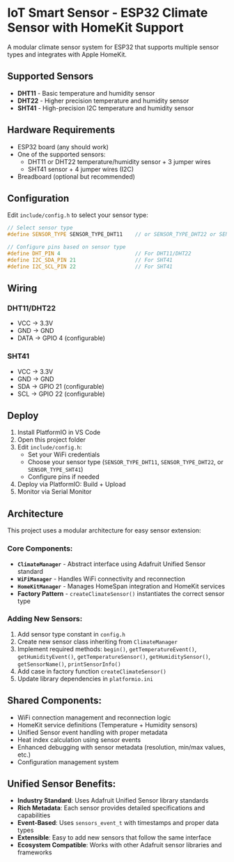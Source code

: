 # IoT Smart Sensor - ESP32 Climate Sensor with HomeKit Support

A modular climate sensor system for ESP32 that supports multiple sensor types and integrates with Apple HomeKit.

## Supported Sensors

- **DHT11** - Basic temperature and humidity sensor
- **DHT22** - Higher precision temperature and humidity sensor  
- **SHT41** - High-precision I2C temperature and humidity sensor

## Hardware Requirements

- ESP32 board (any should work)
- One of the supported sensors:
  - DHT11 or DHT22 temperature/humidity sensor + 3 jumper wires
  - SHT41 sensor + 4 jumper wires (I2C)
- Breadboard (optional but recommended)

## Configuration

Edit `include/config.h` to select your sensor type:

```cpp
// Select sensor type
#define SENSOR_TYPE SENSOR_TYPE_DHT11    // or SENSOR_TYPE_DHT22 or SENSOR_TYPE_SHT41

// Configure pins based on sensor type
#define DHT_PIN 4                        // For DHT11/DHT22
#define I2C_SDA_PIN 21                   // For SHT41
#define I2C_SCL_PIN 22                   // For SHT41
```

## Wiring

### DHT11/DHT22
- VCC → 3.3V
- GND → GND  
- DATA → GPIO 4 (configurable)

### SHT41
- VCC → 3.3V
- GND → GND
- SDA → GPIO 21 (configurable)
- SCL → GPIO 22 (configurable)

## Deploy

1. Install PlatformIO in VS Code
2. Open this project folder
3. Edit `include/config.h`:
   - Set your WiFi credentials
   - Choose your sensor type (`SENSOR_TYPE_DHT11`, `SENSOR_TYPE_DHT22`, or `SENSOR_TYPE_SHT41`)
   - Configure pins if needed
4. Deploy via PlatformIO: Build + Upload
5. Monitor via Serial Monitor

## Architecture

This project uses a modular architecture for easy sensor extension:

### Core Components:
- **`ClimateManager`** - Abstract interface using Adafruit Unified Sensor standard
- **`WiFiManager`** - Handles WiFi connectivity and reconnection
- **`HomeKitManager`** - Manages HomeSpan integration and HomeKit services
- **Factory Pattern** - `createClimateSensor()` instantiates the correct sensor type

### Adding New Sensors:
1. Add sensor type constant in `config.h`
2. Create new sensor class inheriting from `ClimateManager`
3. Implement required methods: `begin()`, `getTemperatureEvent()`, `getHumidityEvent()`, `getTemperatureSensor()`, `getHumiditySensor()`, `getSensorName()`, `printSensorInfo()`
4. Add case in factory function `createClimateSensor()`
5. Update library dependencies in `platformio.ini`

## Shared Components:
- WiFi connection management and reconnection logic
- HomeKit service definitions (Temperature + Humidity sensors)
- Unified Sensor event handling with proper metadata
- Heat index calculation using sensor events
- Enhanced debugging with sensor metadata (resolution, min/max values, etc.)
- Configuration management system

## Unified Sensor Benefits:
- **Industry Standard**: Uses Adafruit Unified Sensor library standards
- **Rich Metadata**: Each sensor provides detailed specifications and capabilities  
- **Event-Based**: Uses `sensors_event_t` with timestamps and proper data types
- **Extensible**: Easy to add new sensors that follow the same interface
- **Ecosystem Compatible**: Works with other Adafruit sensor libraries and frameworks